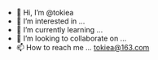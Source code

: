 - 👋 Hi, I’m @tokiea
- 👀 I’m interested in ...
- 🌱 I’m currently learning ...
- 💞️ I’m looking to collaborate on ...
- 📫 How to reach me ... tokiea@163.com

<!---
tokiea/tokiea is a ✨ special ✨ repository because its `README.md` (this file) appears on your GitHub profile.
You can click the Preview link to take a look at your changes.
--->
